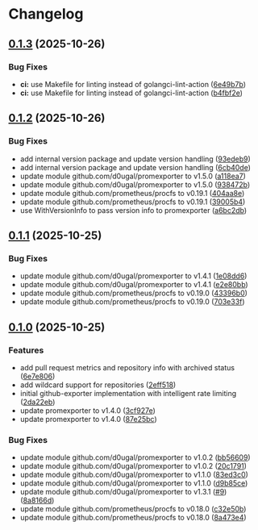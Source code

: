 # Changelog

## [0.1.3](https://github.com/d0ugal/github-exporter/compare/v0.1.2...v0.1.3) (2025-10-26)


### Bug Fixes

* **ci:** use Makefile for linting instead of golangci-lint-action ([6e49b7b](https://github.com/d0ugal/github-exporter/commit/6e49b7ba53c6bef53551f2525c9bfc1b3269a4f6))
* **ci:** use Makefile for linting instead of golangci-lint-action ([b4fbf2e](https://github.com/d0ugal/github-exporter/commit/b4fbf2e1e23e1dde8f70ef85ca38d5bd28e0d750))

## [0.1.2](https://github.com/d0ugal/github-exporter/compare/v0.1.1...v0.1.2) (2025-10-26)


### Bug Fixes

* add internal version package and update version handling ([93edeb9](https://github.com/d0ugal/github-exporter/commit/93edeb9a91dfa7197da21756e08da14ccb01650d))
* add internal version package and update version handling ([6cb40de](https://github.com/d0ugal/github-exporter/commit/6cb40deef7388120edb7afe10e0f41402e361914))
* update module github.com/d0ugal/promexporter to v1.5.0 ([a118ea7](https://github.com/d0ugal/github-exporter/commit/a118ea77b63b7ce15348914cfdc125a61234edb1))
* update module github.com/d0ugal/promexporter to v1.5.0 ([938472b](https://github.com/d0ugal/github-exporter/commit/938472ba3089a1b62f413c3cc5e50516faf0e5ce))
* update module github.com/prometheus/procfs to v0.19.1 ([404aa8e](https://github.com/d0ugal/github-exporter/commit/404aa8e3eca7da5847f2083bcf3922d5aa967cf9))
* update module github.com/prometheus/procfs to v0.19.1 ([39005b4](https://github.com/d0ugal/github-exporter/commit/39005b4684b52ef68998a261255c7691dfe8a784))
* use WithVersionInfo to pass version info to promexporter ([a6bc2db](https://github.com/d0ugal/github-exporter/commit/a6bc2dbcef936535d4bd04fc0e002fa9c93d29f8))

## [0.1.1](https://github.com/d0ugal/github-exporter/compare/v0.1.0...v0.1.1) (2025-10-25)


### Bug Fixes

* update module github.com/d0ugal/promexporter to v1.4.1 ([1e08dd6](https://github.com/d0ugal/github-exporter/commit/1e08dd6e13023e0348f595b478c189548262ada1))
* update module github.com/d0ugal/promexporter to v1.4.1 ([e2e80bb](https://github.com/d0ugal/github-exporter/commit/e2e80bb4a44b4093d2ab630d0ecf7431152c7b99))
* update module github.com/prometheus/procfs to v0.19.0 ([43396b0](https://github.com/d0ugal/github-exporter/commit/43396b0380f53083b86f392fe2e1b5504271dd58))
* update module github.com/prometheus/procfs to v0.19.0 ([703e33f](https://github.com/d0ugal/github-exporter/commit/703e33faeacff6929dd0ee4c0c4caefc415a7ba6))

## [0.1.0](https://github.com/d0ugal/github-exporter/compare/v0.0.1...v0.1.0) (2025-10-25)


### Features

* add pull request metrics and repository info with archived status ([6e7e806](https://github.com/d0ugal/github-exporter/commit/6e7e806ccc057da287e4fad00067d3260cea4fd9))
* add wildcard support for repositories ([2eff518](https://github.com/d0ugal/github-exporter/commit/2eff518c0df4daf285afc7ee2d51a6e8e48fd037))
* initial github-exporter implementation with intelligent rate limiting ([2da22eb](https://github.com/d0ugal/github-exporter/commit/2da22eb938daf64d40376839de81b9db09510a62))
* update promexporter to v1.4.0 ([3cf927e](https://github.com/d0ugal/github-exporter/commit/3cf927e8474afbbf8163a7509693e6f30e4e7c87))
* update promexporter to v1.4.0 ([87e25bc](https://github.com/d0ugal/github-exporter/commit/87e25bce46ad64dc1eea902b071f2f66e9985202))


### Bug Fixes

* update module github.com/d0ugal/promexporter to v1.0.2 ([bb56609](https://github.com/d0ugal/github-exporter/commit/bb56609021ab884452e8823b858df6225fd297fe))
* update module github.com/d0ugal/promexporter to v1.0.2 ([20c1791](https://github.com/d0ugal/github-exporter/commit/20c1791efd617364e3684e80a8726ebbba0d6242))
* update module github.com/d0ugal/promexporter to v1.1.0 ([83ed3c0](https://github.com/d0ugal/github-exporter/commit/83ed3c004d4cbe65bbdd1be3baa041a757b5d19d))
* update module github.com/d0ugal/promexporter to v1.1.0 ([d9b85ce](https://github.com/d0ugal/github-exporter/commit/d9b85ce15fda622746fed32e8f2ec2e4054e6a6f))
* update module github.com/d0ugal/promexporter to v1.3.1 ([#9](https://github.com/d0ugal/github-exporter/issues/9)) ([8a8166d](https://github.com/d0ugal/github-exporter/commit/8a8166d3ca269248ac8dce826b1d43f2ee2a3ca7))
* update module github.com/prometheus/procfs to v0.18.0 ([c32e50b](https://github.com/d0ugal/github-exporter/commit/c32e50b86245962ce86f1bf8d8b4536ea0827293))
* update module github.com/prometheus/procfs to v0.18.0 ([8a473e4](https://github.com/d0ugal/github-exporter/commit/8a473e4df55d03343767c0261e6dd8ecee629c03))
